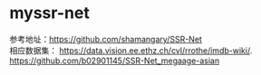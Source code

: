 # myssr-net
参考地址：https://github.com/shamangary/SSR-Net<br>
相应数据集：
  https://data.vision.ee.ethz.ch/cvl/rrothe/imdb-wiki/.
  https://github.com/b02901145/SSR-Net_megaage-asian
